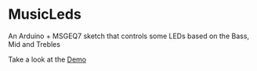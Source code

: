 # MusicLeds

An Arduino + MSGEQ7 sketch that controls some LEDs based on the Bass, Mid and Trebles

Take a look at the [Demo](https://www.youtube.com/watch?v=8daAsej5Vas)
